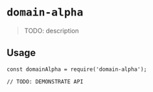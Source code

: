 # `domain-alpha`

> TODO: description

## Usage

```
const domainAlpha = require('domain-alpha');

// TODO: DEMONSTRATE API
```
##
